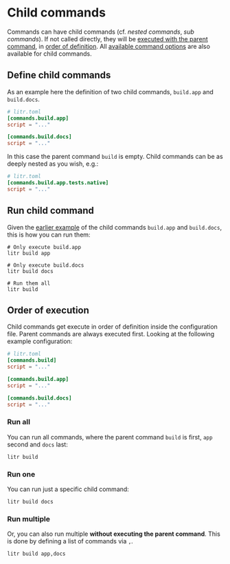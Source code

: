 # Child commands

Commands can have child commands (cf. _nested commands_, _sub commands_). If not called directly, they will be [executed with the parent command](#run-child-command), in [order of definition](#order-of-execution). All [available command options](/guide/configure-commands.html) are also available for child commands.

## Define child commands

As an example here the definition of two child commands, `build.app` and `build.docs`.

```toml
# litr.toml
[commands.build.app]
script = "..."

[commands.build.docs]
script = "..."
```

In this case the parent command `build` is empty. Child commands can be as deeply nested as you wish, e.g.:

```toml
# litr.toml
[commands.build.app.tests.native]
script = "..."
```

## Run child command

Given the [earlier example](#define-child-commands) of the child commands `build.app` and `build.docs`, this is how you can run them:

```shell
# Only execute build.app
litr build app

# Only execute build.docs
litr build docs

# Run them all
litr build
```

## Order of execution

Child commands get execute in order of definition inside the configuration file. Parent commands are always executed first. Looking at the following example configuration:

```toml
# litr.toml
[commands.build]
script = "..."

[commands.build.app]
script = "..."

[commands.build.docs]
script = "..."
```

### Run all

You can run all commands, where the parent command `build` is first, `app` second and `docs` last:

```shell
litr build
```

### Run one

You can run just a specific child command:

```shell
litr build docs
```

### Run multiple

Or, you can also run multiple **without executing the parent command**. This is done by defining a list of commands via `,`.

```shell
litr build app,docs
```
